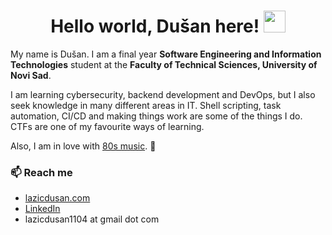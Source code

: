 <h1 align="center">Hello world, Dušan here! <img src="https://media.giphy.com/media/hvRJCLFzcasrR4ia7z/giphy.gif" width="35"></h1>

My name is Dušan. I am a final year **Software Engineering and Information Technologies** student at the **Faculty of Technical Sciences, University of Novi Sad**.

I am learning cybersecurity, backend development and DevOps, but I also seek knowledge in many different areas in IT. Shell scripting, task automation, CI/CD and making things work are some of the things I do. CTFs are one of my favourite ways of learning.

Also, I am in love with [80s music](https://youtu.be/CdqoNKCCt7A). 🎷

### 📫 Reach me
- [lazicdusan.com](https://lazicdusan.com)
- [LinkedIn](https://www.linkedin.com/in/lazic-dusan/)
- lazicdusan1104 at gmail dot com
